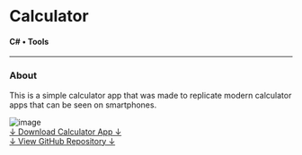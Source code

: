 <div class="writtenContent">
<br>

# Calculator
#### C# • Tools

<hr>

### About

This is a simple calculator app that was made to replicate modern calculator apps that can be seen on smartphones.

<!-- ----------- Image ----------- --> 
<div class="image-container">
	<img src="./assets/portfolio/images/calculator/desktop.jpg" loading="lazy" alt="image" class="image-75">
</div>
<!-- ----------------------------- -->

<div class="download-container">
    <div class="download-link">
        <a href="./assets/portfolio/downloads/MyNewCalculator.exe" class="button">↓ Download Calculator App ↓</a>
    </div>
    <div class="download-link">
        <a href="https://github.com/vondreii/calculator" class="button repo">↓ View GitHub Repository ↓</a>
    </div>
</div>